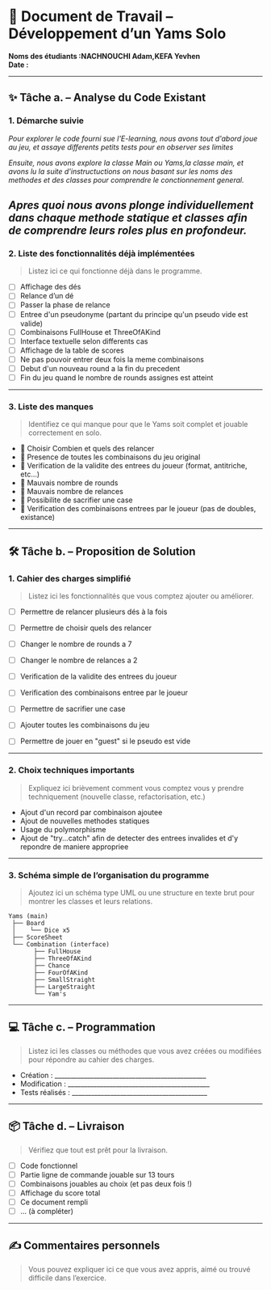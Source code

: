 # 🧩 Document de Travail – Développement d’un Yams Solo

**Noms des étudiants :NACHNOUCHI Adam,KEFA Yevhen**  
**Date :**

---

## ✨ Tâche a. – Analyse du Code Existant

### 1. Démarche suivie  

_Pour explorer le code fourni sue l'E-learning, nous avons tout d'abord joue au jeu, et assaye differents petits tests pour en observer ses limites_

_Ensuite, nous avons explore la classe Main ou Yams,la classe main, et avons lu la suite d'instructuctions on nous basant sur les noms des methodes et des classes pour comprendre le conctionnement general._

_Apres quoi nous avons plonge individuellement dans chaque methode statique et classes afin de comprendre leurs roles plus en profondeur._
---

### 2. Liste des fonctionnalités déjà implémentées

> Listez ici ce qui fonctionne déjà dans le programme.

- [ ] Affichage des dés  
- [ ] Relance d’un dé  
- [ ] Passer la phase de relance 
- [ ] Entree d'un pseudonyme (partant du principe qu'un pseudo vide est valide)
- [ ] Combinaisons FullHouse et ThreeOfAKind
- [ ] Interface textuelle selon differents cas
- [ ] Affichage de la table de scores
- [ ] Ne pas pouvoir entrer deux fois la meme combinaisons
- [ ] Debut d'un nouveau round a la fin du precedent
- [ ] Fin du jeu quand le nombre de rounds assignes est atteint

---

### 3. Liste des manques

> Identifiez ce qui manque pour que le Yams soit complet et jouable correctement en solo.

- 🔲 Choisir Combien et quels des relancer
- 🔲 Presence de toutes les combinaisons du jeu original
- 🔲 Verification de la validite des entrees du joueur (format, antitriche, etc...)
- 🔲 Mauvais nombre de rounds
- 🔲 Mauvais nombre de relances
- 🔲 Possibilite de sacrifier une case
- 🔲 Verification des combinaisons entrees par le joueur (pas de doubles, existance)



---

## 🛠️ Tâche b. – Proposition de Solution

### 1. Cahier des charges simplifié

> Listez ici les fonctionnalités que vous comptez ajouter ou améliorer.
 
- [ ] Permettre de relancer plusieurs dés à la fois  
- [ ] Permettre de choisir quels des relancer
- [ ] Changer le nombre de rounds a 7
- [ ] Changer le nombre de relances a 2
- [ ] Verification de la validite des entrees du joueur
- [ ] Verification des combinaisons entree par le joueur
- [ ] Permettre de sacrifier une case
- [ ] Ajouter toutes les combinaisons du jeu
- [ ] Permettre de jouer en "guest" si le pseudo est vide


---

### 2. Choix techniques importants

> Expliquez ici brièvement comment vous comptez vous y prendre techniquement (nouvelle classe, refactorisation, etc.)

- Ajout d'un record par combinaison ajoutee
- Ajout de nouvelles methodes statiques
- Usage du polymorphisme
- Ajout de "try...catch" afin de detecter des entrees invalides et d'y repondre de maniere appropriee

---

### 3. Schéma simple de l’organisation du programme

> Ajoutez ici un schéma type UML ou une structure en texte brut pour montrer les classes et leurs relations.

```
Yams (main)
 ├── Board
 │    └── Dice x5
 ├── ScoreSheet
 └── Combination (interface)
       ├── FullHouse
       ├── ThreeOfAKind
       ├── Chance
       ├── FourOfAKind
       ├── SmallStraight
       ├── LargeStraight
       └── Yam's
```

---

## 💻 Tâche c. – Programmation

> Listez ici les classes ou méthodes que vous avez créées ou modifiées pour répondre au cahier des charges.

- Création : _______________________________________________  
- Modification : ____________________________________________  
- Tests réalisés : __________________________________________  

---

## 📦 Tâche d. – Livraison

> Vérifiez que tout est prêt pour la livraison.

- [ ] Code fonctionnel  
- [ ] Partie ligne de commande jouable sur 13 tours  
- [ ] Combinaisons jouables au choix (et pas deux fois !)  
- [ ] Affichage du score total  
- [ ] Ce document rempli  
- [ ] … (à compléter)
---

## ✍️ Commentaires personnels 

> Vous pouvez expliquer ici ce que vous avez appris, aimé ou trouvé difficile dans l’exercice.
